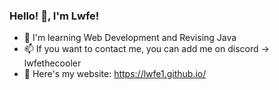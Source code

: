 ### Hello! 👋, I'm Lwfe!

- 🌱 I'm learning Web Development and Revising Java
- 📫 If you want to contact me, you can add me on discord -> lwfethecooler
- 🔗 Here's my website: https://lwfe1.github.io/
